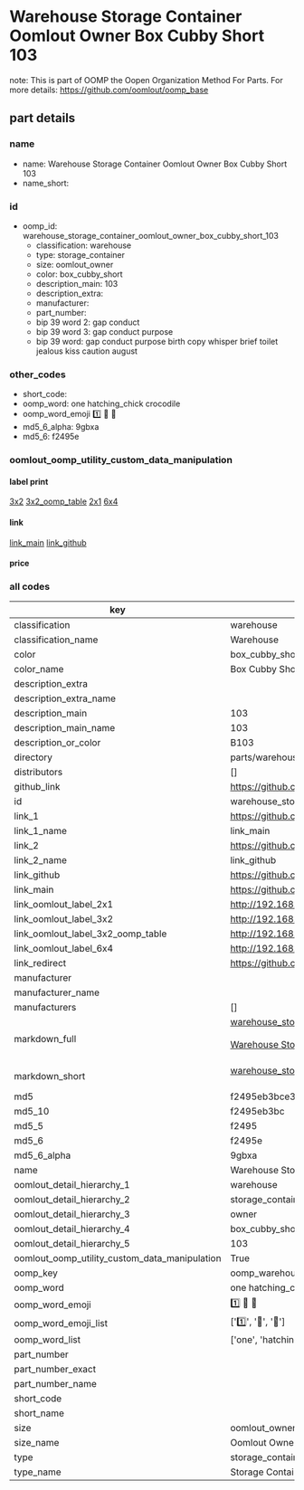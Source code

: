 # Warehouse Storage Container Oomlout Owner Box Cubby Short 103  

note: This is part of OOMP the Oopen Organization Method For Parts. For more details: https://github.com/oomlout/oomp_base

##  part details
  







### name
* name: Warehouse Storage Container Oomlout Owner Box Cubby Short 103
* name_short: 
### id
* oomp_id: warehouse_storage_container_oomlout_owner_box_cubby_short_103
  * classification: warehouse
  * type: storage_container
  * size: oomlout_owner
  * color: box_cubby_short
  * description_main: 103
  * description_extra: 
  * manufacturer: 
  * part_number: 
  * bip 39 word 2: gap conduct
  * bip 39 word 3: gap conduct purpose
  * bip 39 word: gap conduct purpose birth copy whisper brief toilet jealous kiss caution august

### other_codes
* short_code: 
* oomp_word: one hatching_chick crocodile
* oomp_word_emoji :one: :hatching_chick: :crocodile:
* md5_6_alpha: 9gbxa
* md5_6: f2495e






### oomlout_oomp_utility_custom_data_manipulation
#### label print
[3x2](http://192.168.1.245:1112/?label=oomp%209gbxa)
[3x2_oomp_table](http://192.168.1.108:1112/?label=oomp%209gbxa)
[2x1](http://192.168.1.242:1112/?label=oomp%209gbxa)
[6x4](http://192.168.1.55:1112/?label=oomp%209gbxa)    

#### link

[link_main](https://github.com/oomlout/oomlout_oomp_version_1_messy/tree/main/parts/warehouse_storage_container_oomlout_owner_box_cubby_short_103) [link_github](https://github.com/oomlout/oomlout_oomp_version_1_messy/tree/main/parts/warehouse_storage_container_oomlout_owner_box_cubby_short_103)                             

#### price







### all codes 
| key | value |  
| --- | --- |  
| classification | warehouse |  
| classification_name | Warehouse |  
| color | box_cubby_short |  
| color_name | Box Cubby Short |  
| description_extra |  |  
| description_extra_name |  |  
| description_main | 103 |  
| description_main_name | 103 |  
| description_or_color | B103 |  
| directory | parts/warehouse_storage_container_oomlout_owner_box_cubby_short_103 |  
| distributors | [] |  
| github_link | https://github.com/oomlout/oomlout_oomp_part_src/tree/main/parts/warehouse_storage_container_oomlout_owner_box_cubby_short_103 |  
| id | warehouse_storage_container_oomlout_owner_box_cubby_short_103 |  
| link_1 | https://github.com/oomlout/oomlout_oomp_version_1_messy/tree/main/parts/warehouse_storage_container_oomlout_owner_box_cubby_short_103 |  
| link_1_name | link_main |  
| link_2 | https://github.com/oomlout/oomlout_oomp_version_1_messy/tree/main/parts/warehouse_storage_container_oomlout_owner_box_cubby_short_103 |  
| link_2_name | link_github |  
| link_github | https://github.com/oomlout/oomlout_oomp_version_1_messy/tree/main/parts/warehouse_storage_container_oomlout_owner_box_cubby_short_103 |  
| link_main | https://github.com/oomlout/oomlout_oomp_version_1_messy/tree/main/parts/warehouse_storage_container_oomlout_owner_box_cubby_short_103 |  
| link_oomlout_label_2x1 | http://192.168.1.242:1112/?label=oomp%209gbxa |  
| link_oomlout_label_3x2 | http://192.168.1.245:1112/?label=oomp%209gbxa |  
| link_oomlout_label_3x2_oomp_table | http://192.168.1.108:1112/?label=oomp%209gbxa |  
| link_oomlout_label_6x4 | http://192.168.1.55:1112/?label=oomp%209gbxa |  
| link_redirect | https://github.com/oomlout/oomlout_oomp_version_1_messy/tree/main/parts/warehouse_storage_container_oomlout_owner_box_cubby_short_103 |  
| manufacturer |  |  
| manufacturer_name |  |  
| manufacturers | [] |  
| markdown_full | [warehouse_storage_container_oomlout_owner_box_cubby_short_103](none)<br>[](none)<br>[Warehouse Storage Container Oomlout Owner Box Cubby Short 103](none)<br><br> |  
| markdown_short | [warehouse_storage_container_oomlout_owner_box_cubby_short_103](none)<br><br> |  
| md5 | f2495eb3bce3c37fea18016b5ccbb2fa |  
| md5_10 | f2495eb3bc |  
| md5_5 | f2495 |  
| md5_6 | f2495e |  
| md5_6_alpha | 9gbxa |  
| name | Warehouse Storage Container Oomlout Owner Box Cubby Short 103 |  
| oomlout_detail_hierarchy_1 | warehouse |  
| oomlout_detail_hierarchy_2 | storage_container |  
| oomlout_detail_hierarchy_3 | owner |  
| oomlout_detail_hierarchy_4 | box_cubby_short |  
| oomlout_detail_hierarchy_5 | 103 |  
| oomlout_oomp_utility_custom_data_manipulation | True |  
| oomp_key | oomp_warehouse_storage_container_oomlout_owner_box_cubby_short_103 |  
| oomp_word | one hatching_chick crocodile |  
| oomp_word_emoji | :one: :hatching_chick: :crocodile: |  
| oomp_word_emoji_list | [':one:', ':hatching_chick:', ':crocodile:'] |  
| oomp_word_list | ['one', 'hatching_chick', 'crocodile'] |  
| part_number |  |  
| part_number_exact |  |  
| part_number_name |  |  
| short_code |  |  
| short_name |  |  
| size | oomlout_owner |  
| size_name | Oomlout Owner |  
| type | storage_container |  
| type_name | Storage Container |  
